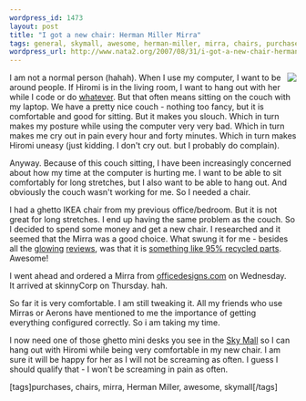 ```yaml
--- 
wordpress_id: 1473
layout: post
title: "I got a new chair: Herman Miller Mirra"
tags: general, skymall, awesome, herman-miller, mirra, chairs, purchases
wordpress_url: http://www.nata2.org/2007/08/31/i-got-a-new-chair-herman-miller-mirra/
---
```

<p><a href="http://www.hermanmiller.com/CDA/SSA/Product/0,,a10-c440-p205,00.html"><img src="http://ec1.images-amazon.com/images/I/41N1T6CWMML._SS200_.jpg" align="right"></a>I am not a normal person (hahah). When I use my computer, I want to be around people. If Hiromi is in the living room, I want to hang out with her while I code or do <a href="http://fukung.net">whatever</a>. But that often means sitting on the couch with my laptop. We have a pretty nice couch - nothing too fancy, but it is comfortable and good for sitting. But it makes you slouch. Which in turn makes my posture while using the computer very very bad. Which in turn makes me cry out in pain every hour and forty minutes. Which in turn makes Hiromi uneasy (just kidding. I don't cry out. but I probably do complain). </p> <p>Anyway. Because of this couch sitting,&nbsp;I have been increasingly concerned about how my time at the computer is hurting me. I want to be able to sit comfortably for long stretches, but I also want to be able to hang out. And obviously the couch wasn't working for me. So I needed a chair. </p> <p>I had a ghetto IKEA chair from my previous office/bedroom. But it is not great for long stretches. I end up having the same problem as the couch. So I decided to spend some money and get a new chair. I researched and it seemed that the Mirra was a good choice. What swung it for me - besides all the <a href="http://www.werty.net/2006/06/mirra-chair-review-revisited.html">glowing</a> <a href="http://www.pixelsurgeon.com/reviews/review.php?id=439">reviews</a>, was that it is <a href="http://www.treehugger.com/files/2007/08/herman_millers_1.php">something like 95% recycled parts</a>. Awesome!</p> <p>I went ahead and ordered a Mirra from <a href="http://www.officedesigns.com/">officedesigns.com</a> on Wednesday. It&nbsp;arrived at skinnyCorp on Thursday. hah.</p> <p>So far it is very comfortable. I am still tweaking it. All my friends who use Mirras or Aerons have mentioned to me the importance of getting everything configured correctly. So i am taking my time. </p> <p>I now need one of those ghetto mini desks you see in the <a href="http://en.wikipedia.org/wiki/Sky_Mall">Sky Mall</a> so I can hang out with Hiromi while being very comfortable in my new chair. I am sure it will be happy for her as I will not be screaming as often. I guess I should qualify that - I won't be screaming in pain as often.</p> <div class="wlWriterSmartContent" id="0767317B-992E-4b12-91E0-4F059A8CECA8:63bf19af-72da-4669-9c01-a1df5e8e64b4" contenteditable="false" style="padding-right: 0px; display: inline; padding-left: 0px; padding-bottom: 0px; margin: 0px; padding-top: 0px">[tags]purchases, chairs, mirra, Herman Miller, awesome, skymall[/tags]</div>
